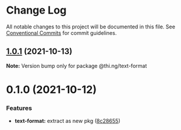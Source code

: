 # Change Log

All notable changes to this project will be documented in this file.
See [Conventional Commits](https://conventionalcommits.org) for commit guidelines.

## [1.0.1](https://github.com/thi-ng/umbrella/compare/@thi.ng/text-format@0.1.0...@thi.ng/text-format@1.0.1) (2021-10-13)

**Note:** Version bump only for package @thi.ng/text-format





# 0.1.0 (2021-10-12)


### Features

* **text-format:** extract as new pkg ([8c28655](https://github.com/thi-ng/umbrella/commit/8c28655d171a5ee95dd2737a0fae5b626f489125))
